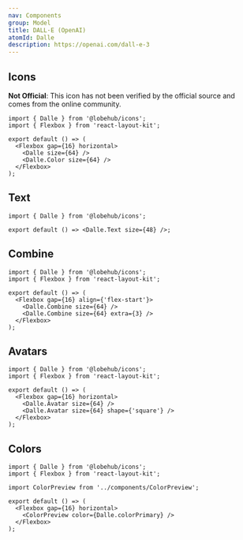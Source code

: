 ```yaml
---
nav: Components
group: Model
title: DALL·E (OpenAI)
atomId: Dalle
description: https://openai.com/dall-e-3
---
```


## Icons

**Not Official**: This icon has not been verified by the official source and comes from the online community.

```tsx
import { Dalle } from '@lobehub/icons';
import { Flexbox } from 'react-layout-kit';

export default () => (
  <Flexbox gap={16} horizontal>
    <Dalle size={64} />
    <Dalle.Color size={64} />
  </Flexbox>
);
```

## Text

```tsx
import { Dalle } from '@lobehub/icons';

export default () => <Dalle.Text size={48} />;
```

## Combine

```tsx
import { Dalle } from '@lobehub/icons';
import { Flexbox } from 'react-layout-kit';

export default () => (
  <Flexbox gap={16} align={'flex-start'}>
    <Dalle.Combine size={64} />
    <Dalle.Combine size={64} extra={3} />
  </Flexbox>
);
```

## Avatars

```tsx
import { Dalle } from '@lobehub/icons';
import { Flexbox } from 'react-layout-kit';

export default () => (
  <Flexbox gap={16} horizontal>
    <Dalle.Avatar size={64} />
    <Dalle.Avatar size={64} shape={'square'} />
  </Flexbox>
);
```

## Colors

```tsx
import { Dalle } from '@lobehub/icons';
import { Flexbox } from 'react-layout-kit';

import ColorPreview from '../components/ColorPreview';

export default () => (
  <Flexbox gap={16} horizontal>
    <ColorPreview color={Dalle.colorPrimary} />
  </Flexbox>
);
```
